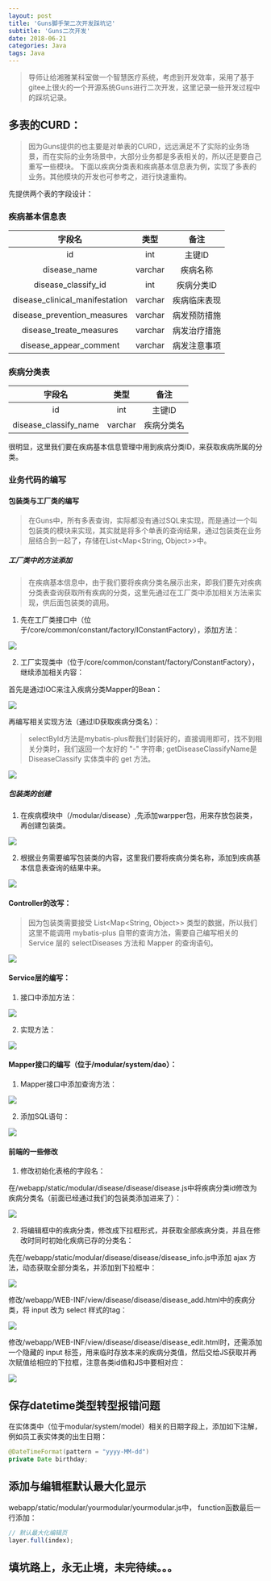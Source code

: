 ```yaml
---
layout: post
title: 'Guns脚手架二次开发踩坑记'
subtitle: 'Guns二次开发'
date: 2018-06-21
categories: Java
tags: Java
---
```


> 导师让给湘雅某科室做一个智慧医疗系统，考虑到开发效率，采用了基于gitee上很火的一个开源系统Guns进行二次开发，这里记录一些开发过程中的踩坑记录。

## 多表的CURD：

> 因为Guns提供的也主要是对单表的CURD，远远满足不了实际的业务场景，而在实际的业务场景中，大部分业务都是多表相关的，所以还是要自己重写一些模块。
> 下面以疾病分类表和疾病基本信息表为例，实现了多表的业务。其他模块的开发也可参考之，进行快速重构。

先提供两个表的字段设计：

### 疾病基本信息表

|字段名|类型|备注|
|:-:|:-:|:-:|
|id|int|主键ID|
|disease_name|varchar|疾病名称|
|disease_classify_id|int|疾病分类ID|
|disease_clinical_manifestation|varchar|疾病临床表现|
|disease_prevention_measures|varchar|病发预防措施|
|disease_treate_measures|varchar|病发治疗措施|
|disease_appear_comment|varchar|病发注意事项|

### 疾病分类表

|字段名|类型|备注|
|:-:|:-:|:-:|
|id|int|主键ID|
|disease_classify_name|varchar|疾病分类名|

很明显，这里我们要在疾病基本信息管理中用到疾病分类ID，来获取疾病所属的分类。

### 业务代码的编写

#### 包装类与工厂类的编写

> 在Guns中，所有多表查询，实际都没有通过SQL来实现，而是通过一个叫包装类的模块来实现，其实就是将多个单表的查询结果，通过包装类在业务层结合到一起了，存储在List<Map<String, Object>>中。

##### 工厂类中的方法添加

> 在疾病基本信息中，由于我们要将疾病分类名展示出来，即我们要先对疾病分类表查询获取所有疾病的分类，这里先通过在工厂类中添加相关方法来实现，供后面包装类的调用。

1. 先在工厂类接口中（位于/core/common/constant/factory/IConstantFactory），添加方法：

![](http://oyzvmt76c.bkt.clouddn.com/guns2.png)

2. 工厂实现类中（位于/core/common/constant/factory/ConstantFactory），继续添加相关内容：

首先是通过IOC来注入疾病分类Mapper的Bean：

![](http://oyzvmt76c.bkt.clouddn.com/guns1.png)

再编写相关实现方法（通过ID获取疾病分类名）：

> selectById方法是mybatis-plus帮我们封装好的，直接调用即可，找不到相关分类时，我们返回一个友好的 "-" 字符串; getDiseaseClassifyName是 DiseaseClassify 实体类中的 get 方法。

![](http://oyzvmt76c.bkt.clouddn.com/guns3.png)

##### 包装类的创建

1. 在疾病模块中（/modular/disease）,先添加warpper包，用来存放包装类，再创建包装类。

![](http://oyzvmt76c.bkt.clouddn.com/guns4.png)

2. 根据业务需要编写包装类的内容，这里我们要将疾病分类名称，添加到疾病基本信息表查询的结果中来。

![](http://oyzvmt76c.bkt.clouddn.com/guns5.png)

#### Controller的改写：

> 因为包装类需要接受 List<Map<String, Object>> 类型的数据，所以我们这里不能调用 mybatis-plus 自带的查询方法，需要自己编写相关的 Service 层的 selectDiseases 方法和 Mapper 的查询语句。

![](http://oyzvmt76c.bkt.clouddn.com/guns6.png)

#### Service层的编写：

1. 接口中添加方法：

![](http://oyzvmt76c.bkt.clouddn.com/guns7.png)

2. 实现方法：

![](http://oyzvmt76c.bkt.clouddn.com/guns8.png)

#### Mapper接口的编写（位于/modular/system/dao）：

1. Mapper接口中添加查询方法：

![](http://oyzvmt76c.bkt.clouddn.com/guns9.png)

2. 添加SQL语句：

![](http://oyzvmt76c.bkt.clouddn.com/guns10.png)

#### 前端的一些修改

1. 修改初始化表格的字段名：

在/webapp/static/modular/disease/disease/disease.js中将疾病分类id修改为疾病分类名（前面已经通过我们的包装类添加进来了）：

![](http://oyzvmt76c.bkt.clouddn.com/guns11.png)

2. 将编辑框中的疾病分类，修改成下拉框形式，并获取全部疾病分类，并且在修改时同时初始化疾病已存的分类名：

先在/webapp/static/modular/disease/disease/disease_info.js中添加 ajax 方法，动态获取全部分类名，并添加到下拉框中：

![](http://oyzvmt76c.bkt.clouddn.com/guns12.png)

修改/webapp/WEB-INF/view/disease/disease/disease_add.html中的疾病分类，将 input 改为 select 样式的tag：

![](http://oyzvmt76c.bkt.clouddn.com/guns13.png)

修改/webapp/WEB-INF/view/disease/disease/disease_edit.html时，还需添加一个隐藏的 input 标签，用来临时存放本来的疾病分类值，然后交给JS获取并再次赋值给相应的下拉框，注意各类id值和JS中要相对应：

![](http://oyzvmt76c.bkt.clouddn.com/guns14.png)

## 保存datetime类型转型报错问题

在实体类中（位于modular/system/model）相关的日期字段上，添加如下注解，例如员工表实体类的出生日期：

```JAVA
@DateTimeFormat(pattern = "yyyy-MM-dd")
private Date birthday;
```

## 添加与编辑框默认最大化显示

webapp/static/modular/yourmodular/yourmodular.js中，
function函数最后一行添加：

```JAVASCRIPT
// 默认最大化编辑页
layer.full(index);
```

## 填坑路上，永无止境，未完待续。。。